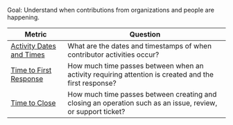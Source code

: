 
Goal: Understand when contributions from organizations and people are happening.


Metric | Question
--- | ---
[Activity Dates and Times](activity-dates-and-times.md) | What are the dates and timestamps of when contributor activities occur?
[Time to First Response](time-to-first-response.md) | How much time passes between when an activity requiring attention is created and the first response?
[Time to Close](time-to-close.md) | How much time passes between creating and closing an operation such as an issue, review, or support ticket?
